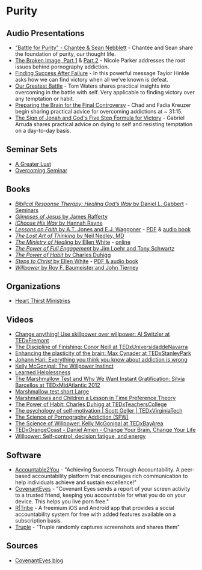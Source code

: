 # Purity

## Audio Presentations

* ["Battle for Purity" - Chantée & Sean Nebblett](https://www.youtube.com/watch?v=FMKiiMbi2-4) - Chantée and Sean share the foundation of purity, our thought life.
* [The Broken Image, Part 1](https://www.audioverse.org/english/sermons/recordings/3873/the-broken-image-part-1.html) & [Part 2](https://www.audioverse.org/english/sermons/recordings/3874/the-broken-image-part-2.html) - Nicole Parker addresses the root issues behind pornography addiction.
* [Finding Success After Failure](https://www.audioverse.org/english/sermons/recordings/15169/finding-success-after-failure.html) - In this powerful message Taylor Hinkle asks how we can find victory when all we've known is defeat.
* [Our Greatest Battle](https://youtu.be/S7o6Ctd3-Ho) - Tom Waters shares practical insights into overcoming in the battle with self. Very applicable to finding victory over any temptation or habit.
* [Preparing the Brain for the Final Controversy](https://www.audioverse.org/english/sermons/recordings/5595/06preparing-the-brain-for-the-final-controversy.html) - Chad and Fadia Kreuzer begin sharing practical advice for overcoming addictions at ~ 31:15.
* [The Sign of Jonah and God's Five Step Formula for Victory](https://www.audioverse.org/english/sermons/recordings/8062/the-sign-of-jonah-and-gods-five-step-formula-for-victory-.html) - Gabriel Arruda shares practical advice on dying to self and resisting temptation on a day-to-day basis.

## Seminar Sets

* [A Greater Lust](https://beltoftruthministries.org/a-greater-lust/)
* [Overcoming Seminar](https://www.anchorpointfilms.com/dvd/product/overcoming-seminar)

## Books

* [_Biblical Response Therapy: Healing God’s Way_ by Daniel L. Gabbert](https://www.logos.com/product/43403/biblical-response-therapy-healing-gods-way) - [Seminars](http://bhhec.org/biblical-response-therapy/2732388)
* [_Glimpses of Jesus_ by James Rafferty](http://arisehub.myshopify.com/products/glimpses-of-jesus)
* [_iChoose His Way_ by Hannah Rayne](http://www.restoration-international.org/transaction_detail.php?id=450)
* [_Lessons on Faith_ by A.T. Jones and E.J. Waggoner](http://www.amazon.com/Lessons-Faith-Alonzo-T-Jones/dp/1572580127) - [PDF](http://narthur.site11.com/lessons_on_faith.pdf) & [audio book](http://adventaudio.org/2010/08/26/lessons-on-faith/)
* [_The Lost Art of Thinking_ by Neil Nedley, MD](http://nedleyhealthsolutions.com/index.php/products/books/the-lost-art-of-thinking-hardback.html)
* [_The Ministry of Healing_ by Ellen White](http://www.amazon.com/The-Ministry-Healing-Ellen-White/dp/1907661328) - [online](http://www.whiteestate.org/books/mh/mh.asp)
* [_The Power of Full Engagement_ by Jim Loehr and Tony Schwartz](http://www.amazon.com/The-Power-Full-Engagement-Performance/dp/0743226755)
* [_The Power of Habit_ by Charles Duhigg](http://charlesduhigg.com/the-power-of-habit/)
* [_Steps to Christ_ by Ellen White](http://www.amazon.com/Steps-Christ-Ellen-G-White/dp/1477469788) - [PDF & audio book](http://steps-to-christ.org/)
* [_Willpower_ by Roy F. Baumeister and John Tierney](http://www.amazon.com/Willpower-Rediscovering-Greatest-Human-Strength/dp/0143122231)

## Organizations

* [Heart Thirst Ministries](http://www.heartthirst.com/)

## Videos

* [Change anything! Use skillpower over willpower: Al Switzler at TEDxFremont](https://www.youtube.com/watch?v=3TX-Nu5wTS8)
* [The Discipline of Finishing: Conor Neill at TEDxUniversidaddeNavarra](https://www.youtube.com/watch?v=zXCiv4sc5eY)
* [Enhancing the plasticity of the brain: Max Cynader at TEDxStanleyPark](https://www.youtube.com/watch?v=Chr3rQ6Vpcw)
* [Johann Hari: Everything you think you know about addiction is wrong](https://www.ted.com/talks/johann_hari_everything_you_think_you_know_about_addiction_is_wrong)
* [Kelly McGonigal: The Willpower Instinct](https://www.youtube.com/watch?v=LfAlS_FRU00)
* [Learned Helplessness](https://www.youtube.com/watch?v=YMPzDiraNnA)
* [The Marshmallow Test and Why We Want Instant Gratification: Silvia Barcellos at TEDxMidAtlantic 2012](https://www.youtube.com/watch?v=voF8B-Jr0mA)
* [Marshmallow test short Large](https://www.youtube.com/watch?v=Wz1pnFBLZM4)
* [Marshmallows and Children a Lesson in Time Preference Theory](https://www.youtube.com/watch?v=lWURnHkYuxM)
* [The Power of Habit: Charles Duhigg at TEDxTeachersCollege](https://www.youtube.com/watch?v=OMbsGBlpP30)
* [The psychology of self-motivation \| Scott Geller \| TEDxVirginiaTech](https://www.youtube.com/watch?v=7sxpKhIbr0E)
* [The Science of Pornography Addiction \(SFW\)](https://www.youtube.com/watch?v=1Ya67aLaaCc)
* [The Science of Willpower: Kelly McGonigal at TEDxBayArea](https://www.youtube.com/watch?v=W_fQvcBCNbA)
* [TEDxOrangeCoast - Daniel Amen - Change Your Brain, Change Your Life](https://www.youtube.com/watch?v=MLKj1puoWCg)
* [Willpower: Self-control, decision fatigue, and energy](https://www.youtube.com/watch?v=vefDeoXCBbk)

## Software

* [Accountable2You](https://accountable2you.com/) - "Achieving Success Through Accountability. A peer-based accountability platform that encourages rich communication to help individuals achieve and sustain excellence!"
* [CovenantEyes](https://www.covenanteyes.com/?msclkid=28ff0aeabd5b181a85cf565adee2ac04&utm_source=bing&utm_medium=cpc&utm_campaign=Covenant%20Eyes%20-%20%28Bing%20Search%20-%20Alex%29&utm_term=covenant%20eyes&utm_content=Covenant%20Eyes%20-%20Brand) - "Covenant Eyes sends a report of your screen activity to a trusted friend, keeping you accountable for what you do on your device. This helps you live porn free."
* [R\|Tribe](http://www.rtribe.org/app-features/) - A freemium iOS and Android app that provides a social accountability system for free with added features available on a subscription basis.
* [Truple](https://truple.io/) - "Truple randomly captures screenshots and shares them"

## Sources

* [CovenantEyes blog](https://www.covenanteyes.com/blog/)

